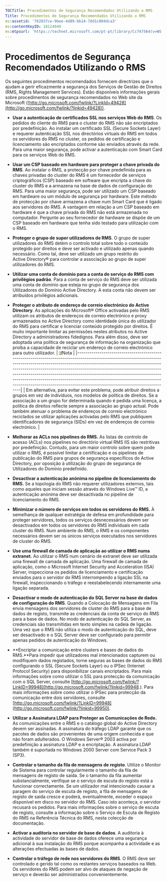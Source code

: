 ```yaml
---
TOCTitle: Procedimentos de Segurança Recomendados Utilizando o RMS
Title: Procedimentos de Segurança Recomendados Utilizando o RMS
ms:assetid: '762037ce-9bee-4d89-bb14-7dd1c004dca3'
ms:contentKeyID: 18124049
ms:mtpsurl: 'https://technet.microsoft.com/pt-pt/library/Cc747564(v=WS.10)'
---
```


Procedimentos de Segurança Recomendados Utilizando o RMS
========================================================

Os seguintes procedimentos recomendados fornecem directrizes que o ajudam a gerir eficazmente a segurança dos Serviços de Gestão de Direitos (RMS, Rights Management Services). Estão disponíveis informações gerais sobre procedimentos de segurança recomendados no Web site da Microsoft ([http://go.microsoft.com/fwlink/?LinkId=49428](http://go.microsoft.com/fwlink/?linkid=49428)).

-   **Usar a autenticação de certificados SSL nos serviços Web do RMS**. Os pedidos do cliente do RMS para o cluster do RMS não são encriptados por predefinição. Ao instalar um certificado SSL (Secure Sockets Layer) e requerer autenticação SSL nos directórios virtuais do RMS em todos os servidores do RMS no cluster, os pedidos de certificação e licenciamento são encriptados conforme são enviados através da rede. Para uma maior segurança, pode activar a autenticação com Smart Card para os serviços Web do RMS.
-   **Usar um CSP baseado em hardware para proteger a chave privada do RMS**. Ao instalar o RMS, a protecção por chave predefinida para as chaves privadas do cluster do RMS é um fornecedor de serviços criptográficos (CSP) baseado em software que encripta a chave do cluster do RMS e a armazena na base de dados de configuração do RMS. Para uma maior segurança, pode ser utilizado um CSP baseado em hardware ou um módulo de segurança por hardware. Este método de protecção por chave armazena a chave num Smart Card que é ligado aos servidores do RMS. A vantagem em relação a um CSP baseado em hardware é que a chave privada do RMS não está armazenada no computador. Pergunte ao seu fornecedor de hardware se dispõe de um CSP baseado em hardware que tenha sido testado para utilização com o RMS.
-   **Proteger o grupo de super utilizadores de RMS**. O grupo de super utilizadores do RMS detém o controlo total sobre todo o conteúdo protegido por direitos e deve ser activado e utilizado apenas quando necessário. Como tal, deve ser utilizado um grupo restrito do Active Directory® para controlar a associação ao grupo de super utilizadores do RMS.
-   **Utilizar uma conta de domínio para a conta de serviço do RMS com privilégios padrão**. Para a conta de serviço do RMS deve ser utilizada uma conta de domínio que esteja no grupo de segurança dos Utilizadores do Domínio Active Directory. A esta conta não devem ser atribuídos privilégios adicionais.
-   **Proteger o atributo de endereço de correio electrónico do Active Directory**. As aplicações do Microsoft® Office activadas pelo RMS utilizam os atributos de endereços de correio electrónico e proxy armazenados no Active Directory como identidade única do utilizador do RMS para certificar e licenciar conteúdo protegido por direitos. É muito importante limitar as permissões nestes atributos no Active Directory a administradores fidedignos. Para além disso, deve ser adoptada uma política de segurança de informação na organização que proíba a capacidade de reciclar um endereço de correio electrónico para outro utilizador.
    | ![](images/Cc747564.note(WS.10).gif)Nota                                                                                                                                                                                                                                                                                                                                                                                                                                    |
    |----------------------------------------------------------------------------------------------------------------------------------------------------------------------------------------------------------------------------------------------------------------------------------------------------------------------------------------------------------------------------------------------------------------------------------------------------------------------------------------------------------|
    | Em alternativa, para evitar este problema, pode atribuir direitos a grupos em vez de indivíduos, nos modelos de política de direitos. Se a associação a um grupo for determinada quando é pedida uma licença, a política de direitos reflecte sempre a associação ao grupo actual. Pode também atenuar o problema de endereços de correio electrónico reciclados se utilizar aplicações activadas pelo RMS que publiquem identificadores de segurança (SIDs) em vez de endereços de correio electrónico. |

-   **Melhorar as ACLs nos pipelines do RMS.** As listas de controlo de acesso (ACLs) nos pipelines no directório virtual RMS IIS são restritivas por predefinição. Contudo, para um maior controlo sobre quem pode utilizar o RMS, é possível limitar a certificação e os pipelines de publicação do RMS para grupos de segurança específicos do Active Directory, por oposição à utilização do grupo de segurança de Utilizadores do Domínio predefinido.
-   **Desactivar a autenticação anónima no pipeline de licenciamento do RMS.** Se a topologia do RMS não requerer utilizadores externos, tais como aqueles que iniciam sessão através do Windows Live™ ID, a autenticação anónima deve ser desactivada no pipeline de licenciamento do RMS.
-   **Minimizar o número de serviços em todos os servidores do RMS.** À semelhança de qualquer estratégia de defesa em profundidade para proteger servidores, todos os serviços desnecessários devem ser desactivados em todos os servidores do RMS individuais em cada cluster do RMS. Num ambiente do RMS, o RMS e os componentes necessários devem ser os únicos serviços executados nos servidores de cluster do RMS.
-   **Use uma firewall de camada de aplicação ao utilizar o RMS numa extranet.** Ao utilizar o RMS num cenário de extranet deve ser utilizada uma firewall de camada de aplicação. Uma firewall de camada de aplicação, como o Microsoft Internet Security and Acceleration (ISA) Server, inspecciona os pedidos de licenciamento e certificação enviados para o servidor do RMS interrompendo a ligação SSL na firewall, inspeccionando o tráfego e reestabelecendo internamente uma ligação separada.
-   **Desactivar o modo de autenticação do SQL Server na base de dados de configuração do RMS**. Quando a Colocação de Mensagens em Fila envia mensagens dos servidores de cluster do RMS para a base de dados de registo, transmite as credenciais da conta de serviço do RMS para a base de dados. No modo de autenticação do SQL Server, as credenciais são transmitidas em texto simples na cadeia de ligação. Uma vez que o RMS não utiliza o modo de autenticação do SQL, deve ser desactivado e o SQL Server deve ser configurado para permitir apenas pedidos de autenticação do Windows.
-   **Encriptar a comunicação entre clusters e bases de dados do RMS.**Para impedir que utilizadores mal intencionados capturem ou modifiquem dados registados, torne seguras as bases de dados do RMS configurando o SSL (Secure Sockets Layer) ou o IPSec (Internet Protocol Security) para disponibilizar canais encriptados. Para mais informações sobre como utilizar o SSL para protecção da comunicação com o SQL Server, consulte [http://go.microsoft.com/fwlink/?LinkID=99948](http://go.microsoft.com/fwlink/?linkid=99948.). Para mais informações sobre como utilizar o IPSec para protecção da comunicação entre dois servidores, consulte [http://go.microsoft.com/fwlink/?LinkID=99948](http://go.microsoft.com/fwlink/?linkid=99950).
-   **Utilizar a Assinatura LDAP para Proteger as Comunicações de Rede.** As comunicações entre o RMS e o catálogo global do Active Directory devem ser assinadas. A assinatura do tráfego LDAP garante que os pacotes de dados são provenientes de uma origem conhecida e que não foram adulterados. O Windows Server® 2003 activa por predefinição a assinatura LDAP e a encriptação. A assinatura LDAP também é suportada no Windows 2000 Server com Service Pack 3 (SP3).
-   **Controlar o tamanho da fila de mensagens de registo**. Utilize o Monitor de Sistema para controlar regularmente o tamanho da fila de mensagens de registo de saída. Se o tamanho da fila aumentar substancialmente, verifique se o serviço de escuta do registo está a funcionar correctamente. Se um utilizador mal intencionado causar a paragem do serviço de escuta de registo, a fila de mensagens de registo de saída cresce e poderá, eventualmente, exceder o espaço disponível em disco no servidor do RMS. Caso isto aconteça, o servidor recusará os pedidos. Para mais informações sobre o serviço de escuta de registo, consulte a informação sobre o Serviço de Escuta de Registo do RMS na Referência Técnica do RMS, nesta colecção de documentação.
-   **Activar a auditoria no servidor de base de dados**. A auditoria à actividade do servidor de base de dados oferece uma segurança adicional à sua instalação do RMS porque acompanha a actividade e as alterações efectuadas às bases de dados.
-   **Controlar o tráfego de rede nos servidores do RMS**. O RMS deve ser controlado e gerido tal como os restantes serviços baseados na Web. Os servidores do RMS podem ser alvo de ataques de negação de serviço e deverão ser administrados convenientemente.
